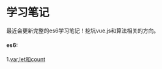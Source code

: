 # 学习笔记

最近会更新完整的es6学习笔记！挖坑vue.js和算法相关的方向。

#### es6:

1.[var,let和count](https://github.com/RenYanlong/blog/blob/master/es6/1.var%2Clet和count.md)


